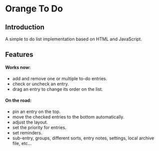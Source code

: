 # Orange To Do
## Introduction
A simple to do list implementation based on HTML and JavaScript.
## Features
#### Works now:
- add and remove one or multiple to-do entries.
- check or uncheck an entry.
- drag an entry to change its order on the list.
#### On the road:
- pin an entry on the top.
- move the checked entries to the bottom automatically.
- adjust the layout.
- set the priority for entries.
- set reminders.
- sub-entry, groups, different sorts, entry notes, settings, local archive file, etc...